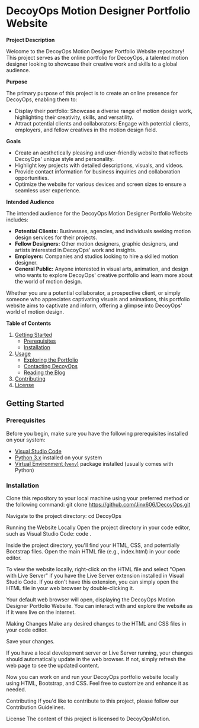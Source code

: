 # DecoyOps Motion Designer Portfolio Website

**Project Description**

Welcome to the DecoyOps Motion Designer Portfolio Website repository! This project serves as the online portfolio for DecoyOps, a talented motion designer looking to showcase their creative work and skills to a global audience.

**Purpose**

The primary purpose of this project is to create an online presence for DecoyOps, enabling them to:

- Display their portfolio: Showcase a diverse range of motion design work, highlighting their creativity, skills, and versatility.
- Attract potential clients and collaborators: Engage with potential clients, employers, and fellow creatives in the motion design field.

**Goals**

- Create an aesthetically pleasing and user-friendly website that reflects DecoyOps' unique style and personality.
- Highlight key projects with detailed descriptions, visuals, and videos.
- Provide contact information for business inquiries and collaboration opportunities.
- Optimize the website for various devices and screen sizes to ensure a seamless user experience.

**Intended Audience**

The intended audience for the DecoyOps Motion Designer Portfolio Website includes:

- **Potential Clients:** Businesses, agencies, and individuals seeking motion design services for their projects.
- **Fellow Designers:** Other motion designers, graphic designers, and artists interested in DecoyOps' work and insights.
- **Employers:** Companies and studios looking to hire a skilled motion designer.
- **General Public:** Anyone interested in visual arts, animation, and design who wants to explore DecoyOps' creative portfolio and learn more about the world of motion design.

Whether you are a potential collaborator, a prospective client, or simply someone who appreciates captivating visuals and animations, this portfolio website aims to captivate and inform, offering a glimpse into DecoyOps' world of motion design.

**Table of Contents**

1. [Getting Started](#getting-started)
   - [Prerequisites](#prerequisites)
   - [Installation](#installation)
2. [Usage](#usage)
   - [Exploring the Portfolio](#exploring-the-portfolio)
   - [Contacting DecoyOps](#contacting-decoyops)
   - [Reading the Blog](#reading-the-blog)
3. [Contributing](#contributing)
4. [License](#license)

## Getting Started

### Prerequisites

Before you begin, make sure you have the following prerequisites installed on your system:

- [Visual Studio Code](https://code.visualstudio.com/)
- [Python 3.x](https://www.python.org/downloads/) installed on your system
- [Virtual Environment (`venv`)](https://docs.python.org/3/library/venv.html) package installed (usually comes with Python)

### Installation

Clone this repository to your local machine using your preferred method or the following command:
git clone https://github.com/Jinx606/DecoyOps.git

Navigate to the project directory:
cd DecoyOps

Running the Website Locally
Open the project directory in your code editor, such as Visual Studio Code:
code .

Inside the project directory, you'll find your HTML, CSS, and potentially Bootstrap files. Open the main HTML file (e.g., index.html) in your code editor.

To view the website locally, right-click on the HTML file and select "Open with Live Server" if you have the Live Server extension installed in Visual Studio Code. If you don't have this extension, you can simply open the HTML file in your web browser by double-clicking it.

Your default web browser will open, displaying the DecoyOps Motion Designer Portfolio Website. You can interact with and explore the website as if it were live on the internet.

Making Changes
Make any desired changes to the HTML and CSS files in your code editor.

Save your changes.

If you have a local development server or Live Server running, your changes should automatically update in the web browser. If not, simply refresh the web page to see the updated content.

Now you can work on and run your DecoyOps portfolio website locally using HTML, Bootstrap, and CSS. Feel free to customize and enhance it as needed.

Contributing
If you'd like to contribute to this project, please follow our Contribution Guidelines.

License
The content of this project is licensed to DecoyOpsMotion.
